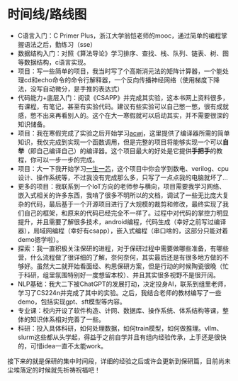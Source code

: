 # 时间线/路线图

- C语言入门：C Primer Plus，浙江大学翁恺老师的mooc，通过简单的编程掌握语法之后，勤练习（sse）
- 数据结构入门：对照《算法导论》学习排序、查找、栈、队列、链表、树、图等数据结构，c语言实现。
- 项目：写一些简单的项目，我当时写了个高斯消元法的矩阵计算器，一个能处理cd和echo命令的命令行解释器，一个反向传播神经网络（使用梯度下降法，没写自动微分，是手推的表达式）
- 代码能力+底层入门：阅读《CSAPP》并完成其实验，这本书网上资料很多，有课程，有笔记，甚至有实验代码。建议有些实验可以自己憋一憋，很有成就感，憋不出来再看别人的。这个在大一寒假就可以启动其实，并不需要很深的知识储备。
- 项目：我在寒假完成了实验之后开始学习[acwj](https://github.com/DoctorWkt/acwj)，这里提供了编译器所需的简单知识，我仅完成到实现一个函数调用，但是完整的项目将能够实现一个可以**自举**（即自己编译自己）的编译器。这个项目最大的好处是它提供**手把手**的教程，你可以一步一步的完成。
- 项目：大一下我开始学习[一生一芯](http://ysyx.org/)，这个项目中你会学到数电、verilog、cpu设计、操作系统等，不过我没有完成那么多，只写了一点点我的电脑就坏了...
- 更多的项目：我联系到一个IoT方向的老师参与横向，项目需要我学习网络、嵌入式相关的许多东西，我啃了很多不明所以的文档，调试了一些无比庞大复杂的代码，最后基于一个开源项目进行了大规模的裁剪和修改，最终实现了我们自己的框架，和原来的代码已经完全不一样了。过程中对代码的掌控力明显提升，并且需要了解很多技术，android编程，代码生成（幸好之前写过编译器），局域网编程（幸好有csapp），嵌入式编程（串口啥的，这部分只能对着demo摁学啦）。
- 探索：我一直积极关注保研的进程，对于保研过程中需要做哪些准备，有哪些营，什么流程做了很详细的了解，奈何奈何，其实最后还是有很多地方做的不够好。虽然大二就开始看面经、构思保研方案，但是行动的时候陶瓷很晚（忙于科研，组里氛围特别好一度想留本校）、并且其实很多视野不是很开阔。
- NLP基础：我大二下被ChatGPT的发展打动，决定投身AI，联系到组里老师，学习了CS224n并完成了其中的实验。之后，我结合老师的教材编写了一些demo，包括实现gpt、sft模型等内容。
- 专业课：校内开设了软件构造、计网、数据库、操作系统、体系结构等课，整体的知识体系相对完善了一些。
- 科研：投入具体科研，如何处理数据，如何train模型，如何做推理。vllm、slurm这些都从头学起，得益于之前自学并且有组内经验传承，上手还是很快的，可惜idea一直不太能work。

接下来的就是保研的集中时间段，详细的经验之后或许会更新到保研篇，目前尚未尘埃落定的时候就先祈祷祝福吧！
